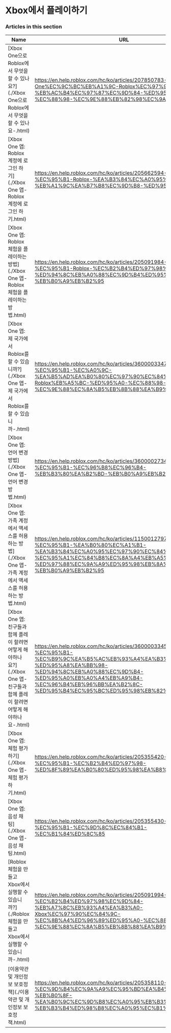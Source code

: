 # Xbox에서 플레이하기  
### Articles in this section
Name|URL
-|-
[Xbox One으로 Roblox에서 무엇을 할 수 있나요?](./Xbox One으로 Roblox에서 무엇을 할 수 있나요-.html) |https://en.help.roblox.com/hc/ko/articles/207850783-Xbox-One%EC%9C%BC%EB%A1%9C-Roblox%EC%97%90%EC%84%9C-%EB%AC%B4%EC%97%87%EC%9D%84-%ED%95%A0-%EC%88%98-%EC%9E%88%EB%82%98%EC%9A%94
[Xbox One 앱: Roblox 계정에 로그인 하기](./Xbox One 앱- Roblox 계정에 로그인 하기.html) |https://en.help.roblox.com/hc/ko/articles/205662594-Xbox-One-%EC%95%B1-Roblox-%EA%B3%84%EC%A0%95%EC%97%90-%EB%A1%9C%EA%B7%B8%EC%9D%B8-%ED%95%98%EA%B8%B0
[Xbox One 앱: Roblox 체험을 플레이하는 방법](./Xbox One 앱- Roblox 체험을 플레이하는 방법.html) |https://en.help.roblox.com/hc/ko/articles/205091984-Xbox-One-%EC%95%B1-Roblox-%EC%B2%B4%ED%97%98%EC%9D%84-%ED%94%8C%EB%A0%88%EC%9D%B4%ED%95%98%EB%8A%94-%EB%B0%A9%EB%B2%95
[Xbox One 앱: 제 국가에서 Roblox를 할 수 있습니까?](./Xbox One 앱- 제 국가에서 Roblox를 할 수 있습니까-.html) |https://en.help.roblox.com/hc/ko/articles/360000334743-Xbox-One-%EC%95%B1-%EC%A0%9C-%EA%B5%AD%EA%B0%80%EC%97%90%EC%84%9C-Roblox%EB%A5%BC-%ED%95%A0-%EC%88%98-%EC%9E%88%EC%8A%B5%EB%8B%88%EA%B9%8C
[Xbox One 앱: 언어 변경 방법](./Xbox One 앱- 언어 변경 방법.html) |https://en.help.roblox.com/hc/ko/articles/360000273466-Xbox-One-%EC%95%B1-%EC%96%B8%EC%96%B4-%EB%B3%80%EA%B2%BD-%EB%B0%A9%EB%B2%95
[Xbox One 앱: 가족 계정에서 액세스를 허용하는 방법](./Xbox One 앱- 가족 계정에서 액세스를 허용하는 방법.html) |https://en.help.roblox.com/hc/ko/articles/115001279786-Xbox-One-%EC%95%B1-%EA%B0%80%EC%A1%B1-%EA%B3%84%EC%A0%95%EC%97%90%EC%84%9C-%EC%95%A1%EC%84%B8%EC%8A%A4%EB%A5%BC-%ED%97%88%EC%9A%A9%ED%95%98%EB%8A%94-%EB%B0%A9%EB%B2%95
[Xbox One 앱: 친구들과 함께 플레이 할려면 어떻게 해야하나요?](./Xbox One 앱- 친구들과 함께 플레이 할려면 어떻게 해야하나요-.html) |https://en.help.roblox.com/hc/ko/articles/360000334526-Xbox-One-%EC%95%B1-%EC%B9%9C%EA%B5%AC%EB%93%A4%EA%B3%BC-%ED%95%A8%EA%BB%98-%ED%94%8C%EB%A0%88%EC%9D%B4-%ED%95%A0%EB%A0%A4%EB%A9%B4-%EC%96%B4%EB%96%BB%EA%B2%8C-%ED%95%B4%EC%95%BC%ED%95%98%EB%82%98%EC%9A%94
[Xbox One 앱: 체험 평가하기](./Xbox One 앱- 체험 평가하기.html) |https://en.help.roblox.com/hc/ko/articles/205355420-Xbox-One-%EC%95%B1-%EC%B2%B4%ED%97%98-%ED%8F%89%EA%B0%80%ED%95%98%EA%B8%B0
[Xbox One 앱: 음성 채팅](./Xbox One 앱- 음성 채팅.html) |https://en.help.roblox.com/hc/ko/articles/205355430-Xbox-One-%EC%95%B1-%EC%9D%8C%EC%84%B1-%EC%B1%84%ED%8C%85
[Roblox 체험을 만들고 Xbox에서 실행할 수 있습니까?](./Roblox 체험을 만들고 Xbox에서 실행할 수 있습니까-.html) |https://en.help.roblox.com/hc/ko/articles/205091994-Roblox-%EC%B2%B4%ED%97%98%EC%9D%84-%EB%A7%8C%EB%93%A4%EA%B3%A0-Xbox%EC%97%90%EC%84%9C-%EC%8B%A4%ED%96%89%ED%95%A0-%EC%88%98-%EC%9E%88%EC%8A%B5%EB%8B%88%EA%B9%8C
[이용약관 및 개인정보 보호정책](./이용약관 및 개인정보 보호정책.html) |https://en.help.roblox.com/hc/ko/articles/205358110-%EC%9D%B4%EC%9A%A9%EC%95%BD%EA%B4%80-%EB%B0%8F-%EA%B0%9C%EC%9D%B8%EC%A0%95%EB%B3%B4-%EB%B3%B4%ED%98%B8%EC%A0%95%EC%B1%85